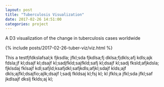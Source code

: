 ```yaml
---
layout: post
title: "Tuberculosis Visualization"
date: 2017-02-26 14:51:00
categories: project
---
```


A D3 visualization of the change in tuberculosis cases worldwide

{% include posts/2017-02-26-tuber-viz/viz.html %}

This a testfjfdkslafsal;k fjksdla; jfkl;sda fjkdlsa;fj dklsa;fjdkls;afj kdls;ajk fdsla;jf kl;dsajf kl;dsajf kl;sadjfkld;sajfkld;safj kl;dsajf kl;sadj fksld;afjkdsla; fjklsdaj fklsajf kdl;safjld;ksafjdkl;safjkdls;afjkl;sdajf klds;ajf dkls;ajfkl;dsajfio;ajlk;dsajf l;sadj fkldsaj kl;fsj kl; kl   jfkls;a jfkl;sda jfkl;saf jkdlsajf dkslj fklds;aj kl;
